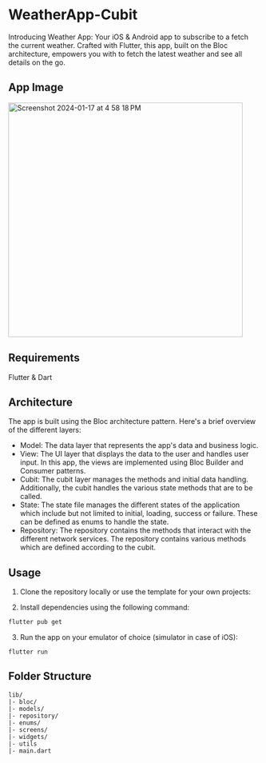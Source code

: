 # WeatherApp-Cubit

Introducing Weather App: Your iOS & Android app to subscribe to a fetch the current weather. Crafted with Flutter, this app, built on the Bloc architecture, empowers you with to fetch the latest weather and see all details on the go.

## App Image
<img width="469" alt="Screenshot 2024-01-17 at 4 58 18 PM" src="https://github.com/abdullahihsan3/WeatherApp-Cubit/assets/109294768/d3a7c68e-e528-4f89-bfca-be1d82590aeb">


## Requirements
Flutter & Dart

## Architecture

The app is built using the Bloc architecture pattern. Here's a brief overview of the different layers:

- Model: The data layer that represents the app's data and business logic.
- View: The UI layer that displays the data to the user and handles user input. In this app, the views are implemented using Bloc Builder and Consumer patterns.
- Cubit: The cubit layer manages the methods and initial data handling. Additionally, the cubit handles the various state methods that are to be called.
- State: The state file manages the different states of the application which include but not limited to initial, loading, success or failure. These can be defined as enums to handle the state.
- Repository: The repository contains the methods that interact with the different network services. The repository contains various methods which are defined according to the cubit.


## Usage

1. Clone the repository locally or use the template for your own projects:

2. Install dependencies using the following command:

```bash
flutter pub get
```
3. Run the app on your emulator of choice (simulator in case of iOS):

```
flutter run
```

## Folder Structure

```
lib/
|- bloc/
|- models/
|- repository/
|- enums/
|- screens/
|- widgets/
|- utils
|- main.dart
```




